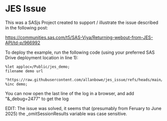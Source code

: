 # JES Issue

This was a SASjs Project created to support / illustrate the issue described in the following post:

https://communities.sas.com/t5/SAS-Viya/Returning-webout-from-JES-API/td-p/966992

To deploy the example, run the following code (using your preferred SAS Drive deployment location in line 1):

```sas
%let apploc=/Public/jes_demo;
filename demo url
 "https://raw.githubusercontent.com/allanbowe/jes_issue/refs/heads/main/viya.sas";
%inc demo;
```

You can now open the last line of the log in a browser, and add "&_debug=2477" to get the log

EDIT:  The issue was solved, it seems that (presumably from Feruary to June 2025) the _omitSessionResults variable was case sensitive.
